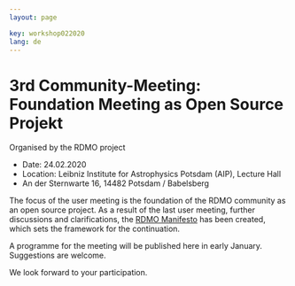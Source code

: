 ```yaml
---
layout: page

key: workshop022020
lang: de
---
```


# 3rd Community-Meeting: Foundation Meeting as Open Source Projekt

Organised by the RDMO project

- Date: 24.02.2020
- Location: Leibniz Institute for Astrophysics Potsdam (AIP), Lecture Hall
- An der Sternwarte 16, 14482 Potsdam / Babelsberg

The focus of the user meeting is the foundation of the RDMO community as an open source project. As a result of the last user meeting, further discussions and clarifications, the [RDMO Manifesto](https://rdmorganiser.github.io/docs/RDMO-Manifest-122019.pdf) has been created, which sets the framework for the continuation.

A programme for the meeting will be published here in early January. Suggestions are welcome.

We look forward to your participation.
